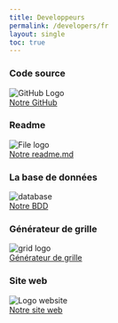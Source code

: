 ```yaml
---
title: Developpeurs
permalink: /developers/fr
layout: single
toc: true
---
```


### Code source
<img src="../assets/images/logo-github.png" alt="GitHub Logo "><br>
<a href="https://github.com/InteraactionGroup/AugCom">Notre GitHub</a>

### Readme
<img src="../assets/images/file-text.png" alt="File logo"><br>
<a href="https://github.com/InteraactionGroup/AugCom/blob/master/README.md">Notre readme.md</a>

### La base de données
<img src="../assets/images/database.png" alt="database"><br>
<a href="https://github.com/InteraactionGroup/AugCom/blob/master/DATABASE(FR).md">Notre BDD</a>

### Générateur de grille
<img src="../assets/images/logo-grille.png" alt="grid logo"><br>
<a href="https://github.com/InteraactionGroup/AugCom/blob/master/GENERATEGRID(FR).md">Générateur de grille</a>

### Site web
<img src="../assets/images/logo-website.png" alt="Logo website"><br>
<a href="https://github.com/GazePlay/GazePlay/blob/master/WEBSITE-FR.MD">Notre site web</a>
